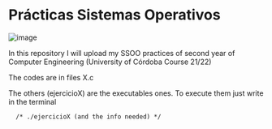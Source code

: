 # Prácticas Sistemas Operativos
![image](https://user-images.githubusercontent.com/83606732/139326968-1a508970-ef47-40d0-9488-77b5fca3ef60.png)

In this repository I will upload my SSOO practices of second year of Computer Engineering (University of Córdoba Course 21/22)

The codes are in files X.c

The others (ejercicioX) are the executables ones. To execute them just write in the terminal

      /* ./ejercicioX (and the info needed) */
